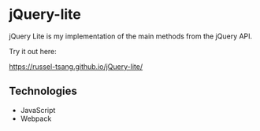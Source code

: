 # jQuery-lite

jQuery Lite is my implementation of the main methods from the jQuery API.

Try it out here:

<a target='_blank'>https://russel-tsang.github.io/jQuery-lite/</a>

## Technologies
* JavaScript
* Webpack

